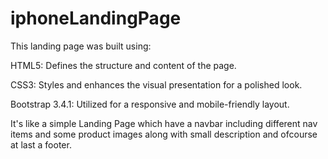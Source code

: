 # iphoneLandingPage

This landing page was built using:

HTML5: Defines the structure and content of the page.

CSS3: Styles and enhances the visual presentation for a polished look.

Bootstrap 3.4.1: Utilized for a responsive and mobile-friendly layout.

It's like a simple Landing Page which have a navbar including different nav items and some product images along with small description and ofcourse at last a footer.
